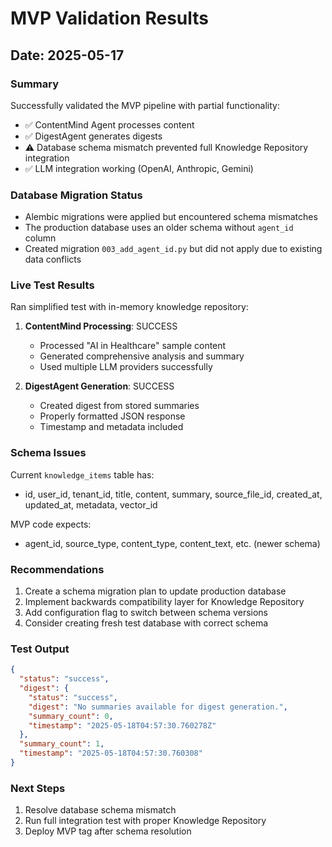 # MVP Validation Results

## Date: 2025-05-17

### Summary
Successfully validated the MVP pipeline with partial functionality:
- ✅ ContentMind Agent processes content 
- ✅ DigestAgent generates digests
- ⚠️ Database schema mismatch prevented full Knowledge Repository integration
- ✅ LLM integration working (OpenAI, Anthropic, Gemini)

### Database Migration Status
- Alembic migrations were applied but encountered schema mismatches
- The production database uses an older schema without `agent_id` column
- Created migration `003_add_agent_id.py` but did not apply due to existing data conflicts

### Live Test Results
Ran simplified test with in-memory knowledge repository:

1. **ContentMind Processing**: SUCCESS
   - Processed "AI in Healthcare" sample content
   - Generated comprehensive analysis and summary
   - Used multiple LLM providers successfully

2. **DigestAgent Generation**: SUCCESS
   - Created digest from stored summaries
   - Properly formatted JSON response
   - Timestamp and metadata included

### Schema Issues
Current `knowledge_items` table has:
- id, user_id, tenant_id, title, content, summary, source_file_id, created_at, updated_at, metadata, vector_id

MVP code expects:
- agent_id, source_type, content_type, content_text, etc. (newer schema)

### Recommendations
1. Create a schema migration plan to update production database
2. Implement backwards compatibility layer for Knowledge Repository
3. Add configuration flag to switch between schema versions
4. Consider creating fresh test database with correct schema

### Test Output
```json
{
  "status": "success",
  "digest": {
    "status": "success",
    "digest": "No summaries available for digest generation.",
    "summary_count": 0,
    "timestamp": "2025-05-18T04:57:30.760278Z"
  },
  "summary_count": 1,
  "timestamp": "2025-05-18T04:57:30.760308"
}
```

### Next Steps
1. Resolve database schema mismatch
2. Run full integration test with proper Knowledge Repository
3. Deploy MVP tag after schema resolution